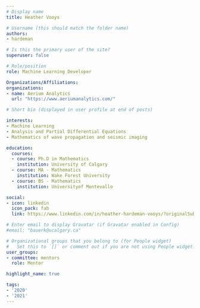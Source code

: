 ```yaml
---
# Display name
title: Heather Vooys

# Username (this should match the folder name)
authors:
- hardeman

# Is this the primary user of the site?
superuser: false

# Role/position
role: Machine Learning Developer

Organizations/Affiliations:
organizations:
- name: Aerium Analytics
  url: "https://www.aeriumanalytics.com/"

# Short bio (displayed in user profile at end of posts)

interests:
- Machine Learning
- Analysis and Partial Differential Equations
- Mathematics of wave propagation and seismic imaging

education:
  courses:
  - course: Ph.D in Mathematics
    institution: University of Calgary
  - course: MA - Mathematics
    institution: Wake Forest University
  - course: BS - Mathematics
    institution: Universityof Montevallo

social:
- icon: linkedin
  icon_pack: fab
  link: https://www.linkedin.com/in/heather-hardeman-vooys/?originalSubdomain=ca

# Enter email to display Gravatar (if Gravatar enabled in Config)
#email: "bauerk@ucalgary.ca"

# Organizational groups that you belong to (for People widget)
#   Set this to `[]` or comment out if you are not using People widget.
user_groups:
- committee: mentors
  role: Mentor

highlight_name: true

tags:
- '2020'
- '2021'
---
```

